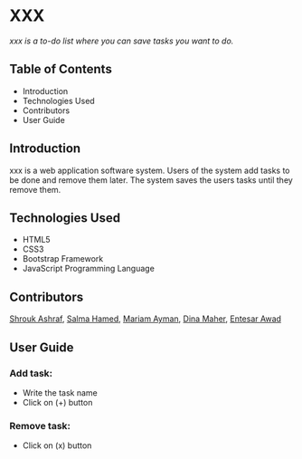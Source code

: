# XXX
*xxx is a to-do list where you can save tasks you want to do.*

## Table of Contents
- Introduction
- Technologies Used
- Contributors
- User Guide

## Introduction

xxx is a web application software system. Users of the system add tasks to be done and remove them later. The system saves the users tasks until they remove them. 

## Technologies Used
- HTML5
- CSS3
- Bootstrap Framework
- JavaScript Programming Language

## Contributors
[Shrouk Ashraf](https://github.com/Shrouk-hub), [Salma Hamed](https://github.com/Salma-Hamed), [Mariam Ayman](https://github.com/mariam15-dev), [Dina Maher](https://github.com/dinaM24), [Entesar Awad]()

## User Guide

### Add task:
- Write the task name
- Click on (+) button
### Remove task:
- Click on (x) button
